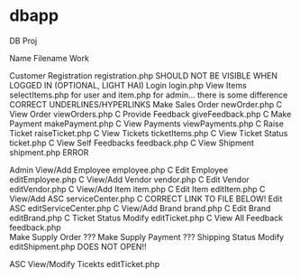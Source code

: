 dbapp
=====
DB Proj


Name				Filename		Work

Customer Registration		registration.php SHOULD NOT BE VISIBLE WHEN LOGGED IN (OPTIONAL, LIGHT HAI)
         Login			login.php
	 View Items		selectItems.php for user and item.php for admin... there is some difference CORRECT UNDERLINES/HYPERLINKS
	 Make Sales Order 	newOrder.php C
	 View Order		viewOrders.php C
	 Provide Feedback	giveFeedback.php C
	 Make Payment		makePayment.php C
	 View Payments		viewPayments.php C
	 Raise Ticket		raiseTicket.php C
	 View Tickets		ticketItems.php C
	 View Ticket Status	ticket.php C
	 View Self Feedbacks	feedback.php C
	 View Shipment		shipment.php ERROR

Admin	 View/Add Employee	employee.php C
	 Edit Employee		editEmployee.php C
	 View/Add Vendor	vendor.php C
	 Edit Vendor		editVendor.php C
	 View/Add Item		item.php C
	 Edit Item		editItem.php C
	 View/Add ASC		serviceCenter.php C CORRECT LINK TO FILE BELOW!	
	 Edit ASC		editServiceCenter.php C
	 View/Add Brand		brand.php C
	 Edit Brand		editBrand.php C
	 Ticket Status Modify	editTicket.php C
	 View All Feedback	feedback.php	
	 Make Supply Order	???
	 Make Supply Payment	???
	 Shipping Status Modify	editShipment.php DOES NOT OPEN!!

ASC	 View/Modify Ticekts	editTicket.php
